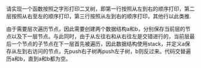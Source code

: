 请实现一个函数按照之字形打印二叉树，即第一行按照从左到右的顺序打印，第二层按照从右至左的顺序打印，第三行按照从左到右的顺序打印，其他行以此类推.

由于需要层次遍历节点，因此需要创建两个数据结构a和b，分别保存当前层的节点以及下一层节点。与此同时，由于从左往右和从右往左是交错进行的，当前层最后一个节点的子节点在下一层首先被遍历，因此数据结构使用stack，并定义a保存从左到右访问的节点，先push右子树再push左子树，b则反过来。代码交替遍历a和b，直到a和b都为空。


